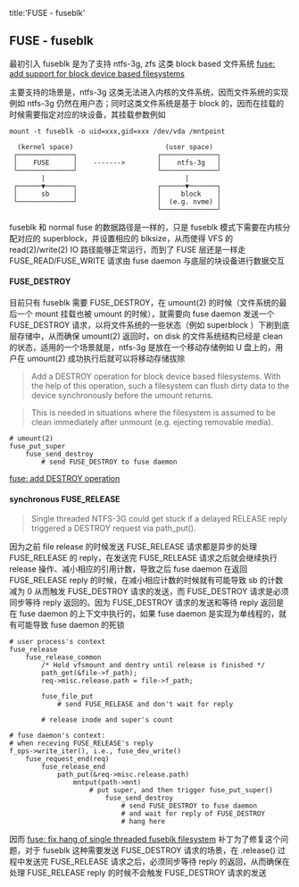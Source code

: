 title:'FUSE - fuseblk'
## FUSE - fuseblk

最初引入 fuseblk 是为了支持 ntfs-3g, zfs 这类 block based 文件系统
[fuse: add support for block device based filesystems](https://github.com/torvalds/linux/commit/d6392f873f1d09974d5c92c52715fa422ad7c625)

主要支持的场景是，ntfs-3g 这类无法进入内核的文件系统，因而文件系统的实现例如 ntfs-3g 仍然在用户态；同时这类文件系统是基于 block 的，因而在挂载的时候需要指定对应的块设备，其挂载参数例如

```
mount -t fuseblk -o uid=xxx,gid=xxx /dev/vda /mntpoint
```

```
  (kernel space)                       (user space)
 ┌──────────────┐                    ┌──────────────┐      
 │    FUSE      │    ------->        │    ntfs-3g   │
 └──────────────┘                    └──────────────┘
        |                                   |
 ┌──────▼───────┐                    ┌──────▼───────┐
 │      sb      │                    │     block    │
 └──────────────┘                    │  (e.g. nvme) │
                                     └──────────────┘                       
```

fuseblk 和 normal fuse 的数据路径是一样的，只是 fuseblk 模式下需要在内核分配对应的 superblock，并设置相应的 blksize，从而使得 VFS 的 read(2)/write(2) IO 路径能够正常运行，而到了 FUSE 层还是一样走 FUSE_READ/FUSE_WRITE 请求由 fuse daemon 与底层的块设备进行数据交互


#### FUSE_DESTROY

目前只有 fuseblk 需要 FUSE_DESTROY，在 umount(2) 的时候（文件系统的最后一个 mount 挂载也被 umount 的时候），就需要向 fuse daemon 发送一个 FUSE_DESTROY 请求，以将文件系统的一些状态（例如 superblock ）下刷到底层存储中，从而确保 umount(2) 返回时，on disk 的文件系统结构已经是 clean 的状态，适用的一个场景就是，ntfs-3g 是放在一个移动存储例如 U 盘上的，用户在 umount(2) 成功执行后就可以将移动存储拔除

> Add a DESTROY operation for block device based filesystems.  With the help of this operation, such a filesystem can flush dirty data to the device synchronously before the umount returns.

> This is needed in situations where the filesystem is assumed to be clean immediately after unmount (e.g.  ejecting removable media).

```
# umount(2)
fuse_put_super
    fuse_send_destroy
        # send FUSE_DESTROY to fuse daemon
```

[fuse: add DESTROY operation](https://github.com/torvalds/linux/commit/0ec7ca41f6f0f74a394a7d686bc0ee8afef84887)



#### synchronous FUSE_RELEASE

> Single threaded NTFS-3G could get stuck if a delayed RELEASE reply
triggered a DESTROY request via path_put().


因为之前 file release 的时候发送 FUSE_RELEASE 请求都是异步的处理 FUSE_RELEASE 的 reply，在发送完 FUSE_RELEASE 请求之后就会继续执行 release 操作、减小相应的引用计数，导致之后 fuse daemon 在返回 FUSE_RELEASE reply 的时候，在减小相应计数的时候就有可能导致 sb 的计数减为 0 从而触发 FUSE_DESTROY 请求的发送，而 FUSE_DESTROY 请求是必须同步等待 reply 返回的。因为 FUSE_DESTROY 请求的发送和等待 reply 返回是在 fuse daemon 的上下文中执行的，如果 fuse daemon 是实现为单线程的，就有可能导致 fuse daemon 的死锁

```
# user process's context
fuse_release
    fuse_release_common
        /* Hold vfsmount and dentry until release is finished */
        path_get(&file->f_path);
        req->misc.release.path = file->f_path;
        
        fuse_file_put
            # send FUSE_RELEASE and don't wait for reply
        
        # release inode and super's count
```

```
# fuse daemon's context:
# when receving FUSE_RELEASE's reply
f_ops->write_iter(), i.e., fuse_dev_write()
    fuse_request_end(req)
        fuse_release_end
            path_put(&req->misc.release.path)
                mntput(path->mnt)
                    # put super, and then trigger fuse_put_super()
                        fuse_send_destroy
                            # send FUSE_DESTROY to fuse daemon
                            # and wait for reply of FUSE_DESTROY
                            # hang here    
```

因而 [fuse: fix hang of single threaded fuseblk filesystem](https://github.com/torvalds/linux/commit/5a18ec176c934ca1bc9dc61580a5e0e90a9b5733) 补丁为了修复这个问题，对于 fuseblk 这种需要发送 FUSE_DESTROY 请求的场景，在 .release() 过程中发送完 FUSE_RELEASE 请求之后，必须同步等待 reply 的返回，从而确保在处理 FUSE_RELEASE reply 的时候不会触发 FUSE_DESTROY 请求的发送